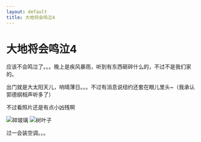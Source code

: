 ```yaml
---
layout: default
title: 大地将会鸣泣4
---
```

# 大地将会鸣泣4
应该不会鸣泣了。。。晚上是疾风暴雨，听到有东西砸碎什么的，不过不是我们家的。

出门就是大太阳天儿，响晴薄日。。。不过有消息说纽约还套在眼儿里头~（我承认郭德纲相声听多了）

不过看照片还是有点小凶残啊

![碎玻璃](/blog/images/post_images/20110829/001.jpg)
![树叶子](/blog/images/post_images/20110829/002.jpg)

过一会装空调。。。